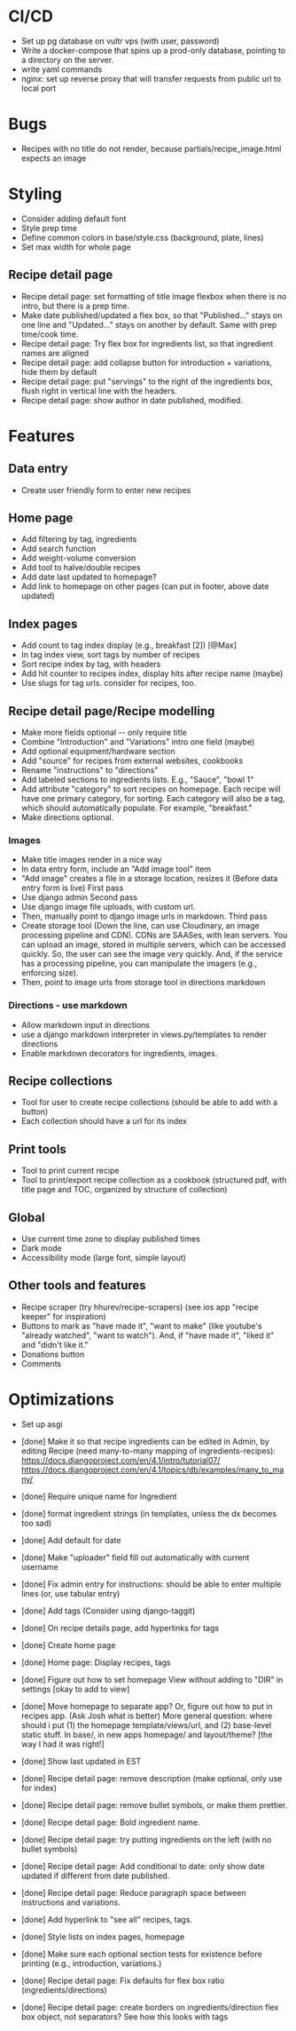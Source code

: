 # CI/CD
- Set up pg database on vultr vps (with user, password)
- Write a docker-compose that spins up a prod-only database, pointing to a directory on the server.
- write yaml commands
- nginx: set up reverse proxy that will transfer requests from public url to local port

# Bugs
- Recipes with no title do not render, because partials/recipe_image.html expects an image


# Styling
- Consider adding default font
- Style prep time
- Define common colors in base/style.css (background, plate, lines)
- Set max width for whole page
## Recipe detail page
- Recipe detail page: set formatting of title image flexbox when there is no intro, but there is a prep time.
- Make date published/updated a flex box, so that "Published..." stays on one line and "Updated..." stays on another by default. Same with prep time/cook time.
- Recipe detail page: Try flex box for ingredients list, so that ingredient names are aligned
- Recipe detail page: add collapse button for introduction + variations, hide them by default
- Recipe detail page: put "servings" to the right of the ingredients box, flush right in vertical line with the headers.
- Recipe detail page: show author in date published, modified.

# Features

## Data entry
- Create user friendly form to enter new recipes

## Home page
- Add filtering by tag, ingredients
- Add search function
- Add weight-volume conversion
- Add tool to halve/double recipes
- Add date last updated to homepage?
- Add link to homepage on other pages (can put in footer, above date updated)

## Index pages
- Add count to tag index display (e.g., breakfast [2]) [@Max]
- In tag index view, sort tags by number of recipes
- Sort recipe index by tag, with headers
- Add hit counter to recipes index, display hits after recipe name (maybe)
- Use slugs for tag urls. consider for recipes, too.

## Recipe detail page/Recipe modelling
- Make more fields optional -- only require title
- Combine "Introduction" and "Variations" intro one field (maybe)
- Add optional equipment/hardware section
- Add "source" for recipes from external websites, cookbooks
- Rename "instructions" to "directions"
- Add labeled sections to ingredients lists. E.g., "Sauce", "bowl 1"
- Add attribute "category" to sort recipes on homepage. Each recipe will have one primary category, for sorting. Each category will also be a tag, which should automatically populate. For example, "breakfast."
- Make directions optional.

### Images
- Make title images render in a nice way
- In data entry form, include an "Add image tool" item
- "Add image" creates a file in a storage location, resizes it
(Before data entry form is live)
First pass
- Use django admin
Second pass
- Use django image file uploads, with custom url.
- Then, manually point to django image urls in markdown.
Third pass
- Create storage tool (Down the line, can use Cloudinary, an image processing pipeline and CDN). CDNs are SAASes, with lean servers. You can upload an image, stored in multiple servers, which can be accessed quickly. So, the user can see the image very quickly. And, if the service has a processing pipeline, you can manipulate the imagers (e.g., enforcing size).
- Then, point to image urls from storage tool in directions markdown

### Directions - use markdown
- Allow markdown input in directions
- use a django markdown interpreter in views.py/templates to render directions
- Enable markdown decorators for ingredients, images.

## Recipe collections
- Tool for user to create recipe collections (should be able to add with a button)
- Each collection should have a url for its index

## Print tools
- Tool to print current recipe
- Tool to print/export recipe collection as a cookbook (structured pdf, with title page and TOC, organized by structure of collection)

## Global
- Use current time zone to display published times
- Dark mode
- Accessibility mode (large font, simple layout)

## Other tools and features
- Recipe scraper (try hhurev/recipe-scrapers) (see ios app "recipe keeper" for inspiration)
- Buttons to mark as "have made it", "want to make" (like youtube's "already watched", "want to watch"). And, if "have made it", "liked it" and "didn't like it."
- Donations button
- Comments

# Optimizations
- Set up asgi

- [done] Make it so that recipe ingredients can be edited in Admin, by editing Recipe (need many-to-many mapping of ingredients-recipes): https://docs.djangoproject.com/en/4.1/intro/tutorial07/ https://docs.djangoproject.com/en/4.1/topics/db/examples/many_to_many/
- [done] Require unique name for Ingredient
- [done] format ingredient strings (in templates, unless the dx becomes too sad)
- [done] Add default for date
- [done] Make "uploader" field fill out automatically with current username
- [done] Fix admin entry for instructions: should be able to enter multiple lines (or, use tabular entry)
- [done] Add tags (Consider using django-taggit)
- [done] On recipe details page, add hyperlinks for tags
- [done] Create home page
- [done] Home page: Display recipes, tags
- [done] Figure out how to set homepage View without adding to "DIR" in settings [okay to add to view]
- [done] Move homepage to separate app? Or, figure out how to put in recipes app. (Ask Josh what is better) More general question: where should i put (1) the homepage template/views/url, and (2) base-level static stuff. In base/, in new apps homepage/ and layout/theme? [the way I had it was right!]
- [done] Show last updated in EST
- [done] Recipe detail page: remove description (make optional, only use for index)
- [done] Recipe detail page: remove bullet symbols, or make them prettier.
- [done] Recipe detail page: Bold ingredient name.
- [done] Recipe detail page: try putting ingredients on the left (with no bullet symbols)
- [done] Recipe detail page: Add conditional to date: only show date updated if different from date published.
- [done] Recipe detail page: Reduce paragraph space between instructions and variations.
- [done] Add hyperlink to "see all" recipes, tags.
- [done] Style lists on index pages, homepage
- [done] Make sure each optional section tests for existence before printing (e.g., introduction, variations.)
- [done] Recipe detail page: Fix defaults for flex box ratio (ingredients/directions)
- [done] Recipe detail page: create borders on ingredients/direction flex box object, not separators? See how this looks with tags
